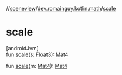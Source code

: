 //[sceneview](../../index.md)/[dev.romainguy.kotlin.math](index.md)/[scale](scale.md)

# scale

[androidJvm]\
fun [scale](scale.md)(s: [Float3](-float3/index.md)): [Mat4](-mat4/index.md)

fun [scale](scale.md)(m: [Mat4](-mat4/index.md)): [Mat4](-mat4/index.md)
